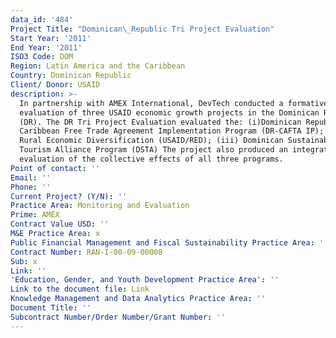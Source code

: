 ```yaml
---
data_id: '484'
Project Title: "Dominican\_Republic Tri Project Evaluation"
Start Year: '2011'
End Year: '2011'
ISO3 Code: DOM
Region: Latin America and the Caribbean
Country: Dominican Republic
Client/ Donor: USAID
description: >-
  In partnership with AMEX International, DevTech conducted a formative
  evaluation of three USAID economic growth projects in the Dominican Republic
  (DR). The DR Tri Project Evaluation evaluated the: (i)Dominican Republic
  Caribbean Free Trade Agreement Implementation Program (DR-CAFTA IP); (ii)
  Rural Economic Diversification (USAID/RED); (iii) Dominican Sustainable
  Tourism Alliance Program (DSTA) The project also produced an integrated
  evaluation of the collective effects of all three programs.
Point of contact: ''
Email: ''
Phone: ''
Current Project? (Y/N): ''
Practice Area: Monitoring and Evaluation
Prime: AMEX
Contract Value USD: ''
M&E Practice Area: x
Public Financial Management and Fiscal Sustainability Practice Area: ''
Contract Number: RAN-I-00-09-00008
Sub: x
Link: ''
'Education, Gender, and Youth Development Practice Area': ''
Link to the document file: Link
Knowledge Management and Data Analytics Practice Area: ''
Document Title: ''
Subcontract Number/Order Number/Grant Number: ''
---
```


